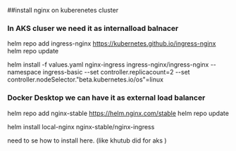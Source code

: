 <!--
(c) 2022 CARIAD SE, All rights reserved.

NOTICE:
All the information and materials contained herein, including the intellectual and technical concepts, are the property of CARIAD SE and may be covered by patents, patents in process, and are protected by trade secret and/or copyright law.
The copyright notice above does not evidence any actual or intended publication or disclosure of this source code, which includes information and materials that are confidential and/or proprietary and trade secrets of CARIAD SE.
Any reproduction, dissemination, modification, distribution, public performance, public display of or any other use of this source code and/or any other information and/or material contained herein without the prior written consent of CARIAD SE is strictly prohibited and in violation of applicable laws.
The receipt or possession of this source code and/or related information does not convey or imply any rights to reproduce, disclose or distribute its contents or to manufacture, use or sell anything that it may describe in whole or in part.
-->

##install nginx on kuberenetes cluster 


### In AKS cluser we need it as internalload balnacer 
helm repo add ingress-nginx https://kubernetes.github.io/ingress-nginx
helm repo update

helm install -f values.yaml nginx-ingress ingress-nginx/ingress-nginx --namespace ingress-basic  --set controller.replicacount=2 --set controller.nodeSelector."beta\.kubernetes\.io/os"=linux


### Docker Desktop we can have it as external load balancer 
helm repo add nginx-stable https://helm.nginx.com/stable
helm repo update

helm install local-nginx nginx-stable/nginx-ingress

need to se how to install here. (like khutub did for aks )
